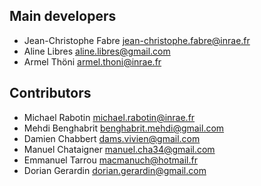 ## Main developers

* Jean-Christophe Fabre <jean-christophe.fabre@inrae.fr>
* Aline Libres <aline.libres@gmail.com>
* Armel Thöni <armel.thoni@inrae.fr>


## Contributors

* Michael Rabotin <michael.rabotin@inrae.fr>
* Mehdi Benghabrit <benghabrit.mehdi@gmail.com>
* Damien Chabbert <dams.vivien@gmail.com>
* Manuel Chataigner <manuel.cha34@gmail.com>
* Emmanuel Tarrou <macmanuch@hotmail.fr>
* Dorian Gerardin <dorian.gerardin@gmail.com>

